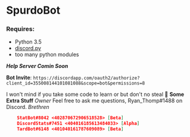 # SpurdoBot
### Requires:
- Python 3.5
- [discord.py](https://github.com/rapptz/discord.py)
- too many python modules

***Help Server Comin Soon***

**Bot Invite**: `https://discordapp.com/oauth2/authorize?client_id=355008144101081088&scope=bot&permissions=8`

I won't mind if you take some code to learn or but don't no steal :triumph:
**Some Extra Stuff**
*Owner* Feel free to ask me questions, Ryan_Thomp#1488 on Discord.
*Brethren* 
```json
    StatBot#8042 <402870672906518528> [Beta]
    DiscordStats#7451 <404016185613484033> [Alpha]
    TardBot#6148 <401040161787609089> [Beta]
```
